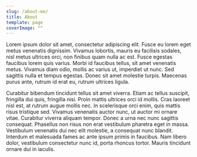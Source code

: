 ```yaml
---
slug: /about-me/
title: About
template: page
coverImage: ""
---
```


Lorem ipsum dolor sit amet, consectetur adipiscing elit. Fusce eu lorem eget metus venenatis dignissim. Vivamus lobortis, mauris eu facilisis sodales, nisl metus ultrices orci, non finibus quam nulla ac est. Fusce egestas faucibus lorem quis varius. Morbi id faucibus tellus, sit amet venenatis metus. Vivamus diam odio, mollis ac varius ut, imperdiet ut nunc. Sed sagittis nulla et tempus egestas. Donec sit amet molestie turpis. Maecenas purus ante, rutrum id erat eu, rutrum ultrices ligula.

Curabitur bibendum tincidunt tellus sit amet viverra. Etiam ac tellus suscipit, fringilla dui quis, fringilla nisi. Proin mattis ultrices orci id mollis. Cras laoreet nisl est, at rutrum augue mollis nec. In scelerisque orci enim, quis mattis risus tristique sed. Vivamus venenatis auctor nunc, ut auctor mi ornare vitae. Curabitur viverra aliquam tempor. Donec a urna nec nunc sagittis consequat. Phasellus non risus non erat vestibulum pharetra eget in massa. Vestibulum venenatis dui nec elit molestie, a consequat nunc blandit. Interdum et malesuada fames ac ante ipsum primis in faucibus. Nam libero dolor, vestibulum consectetur nunc id, porta rhoncus tortor. Mauris tincidunt ornare dui in iaculis.

